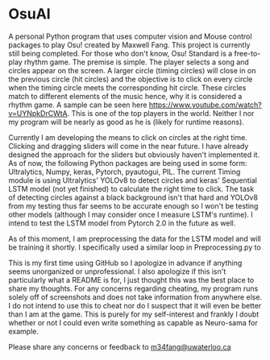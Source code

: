 # OsuAI
A personal Python program that uses computer vision and Mouse control packages to play Osu! created by Maxwell Fang. This project is currently still being completed. For those who don't know, Osu! Standard is a free-to-play rhythm game.
The premise is simple. The player selects a song and circles appear on the screen. A larger circle (timing circles) will close in on the previous circle (hit circles) and the objective is to click on every circle when the timing circle meets
the corresponding hit circle. These circles match to different elements of the music hence, why it is considered a rhythm game. A sample can be seen here https://www.youtube.com/watch?v=UYNpkDrCWtA. This is one of the top players in the world.
Neither I nor my program will be nearly as good as he is (likely for runtime reasons).

Currently I am developing the means to click on circles at the right time. Clicking and dragging sliders will come in the near future. I have already designed the approach for the sliders but obviously haven't implemented it. As of now, the following
Python packages are being used in some form: Ultralytics, Numpy, keras, Pytorch, pyautogui, PIL. The current Timing module is using Ultralytics' YOLOv8 to detect circles and keras' Sequential LSTM model (not yet finished) to calculate the right time to click.
The task of detecting circles against a black background isn't that hard and YOLOv8 from my testing thus far seems to be accurate enough so I won't be testing other models (although I may consider once I measure LSTM's runtime). I intend to test the 
LSTM model from Pytorch 2.0 in the future as well.

As of this moment, I am preprocessing the data for the LSTM model and will be training it shortly. I specifically used a similar loop in Preprocessing.py to 

This is my first time using GitHub so I apologize in advance if anything seems unorganized or unprofessional. I also apologize if this isn't particularly what a README is for, I just thought this was the best place to share my thoughts. 
For any concerns regarding cheating, my program runs solely off of screenshots and does not take information from anywhere else. I do not intend to use this to cheat nor do I suspect that it will even be better than I am at the game. This
is purely for my self-interest and frankly I doubt whether or not I could even write something as capable as Neuro-sama for example.

Please share any concerns or feedback to m34fang@uwaterloo.ca
